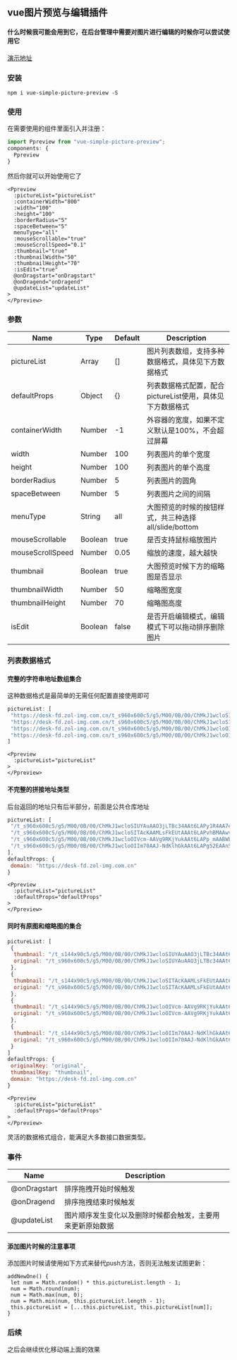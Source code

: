 ## vue图片预览与编辑插件

#### 什么时候我可能会用到它，在后台管理中需要对图片进行编辑的时候你可以尝试使用它

[演示地址](https://heikaimu.github.io/picture-preview-example/dist/#/index/example)

### 安装

```
npm i vue-simple-picture-preview -S
```

### 使用

在需要使用的组件里面引入并注册：
```js
import Ppreview from "vue-simple-picture-preview";
components: {
  Ppreview
}
```

然后你就可以开始使用它了

```vue
<Ppreview 
  :pictureList="pictureList"
  :containerWidth="800"
  :width="100"
  :height="100"
  :borderRadius="5"
  :spaceBetween="5"
  menuType="all"
  :mouseScrollable="true"
  :mouseScrollSpeed="0.1"
  :thumbnail="true"
  :thumbnailWidth="50"
  :thumbnailHeight="70"
  :isEdit="true"
  @onDragstart="onDragstart"
  @onDragend="onDragend"
  @updateList="updateList"
>
</Ppreview>
```

### 参数

| Name            | Type     | Default   | Description       |
| ---             | ---      | ---       | ---               |
| pictureList     | Array    | []        | 图片列表数组，支持多种数据格式，具体见下方数据格式 |
| defaultProps    | Object   | {}        | 列表数据格式配置，配合pictureList使用，具体见下方数据格式 |
| containerWidth  | Number   | -1        | 外容器的宽度，如果不定义默认是100%，不会超过屏幕 |
| width           | Number   | 100       | 列表图片的单个宽度  |
| height          | Number   | 100       | 列表图片的单个高度  |
| borderRadius    | Number   | 5         | 列表图片的圆角  |
| spaceBetween    | Number   | 5         | 列表图片之间的间隔  |
| menuType        | String   | all       | 大图预览的时候的按钮样式，共三种选择 all/slide/bottom  |
| mouseScrollable | Boolean  | true      | 是否支持鼠标缩放图片 |
| mouseScrollSpeed| Number   | 0.05      | 缩放的速度，越大越快 |
| thumbnail       | Boolean  | true      | 大图预览时候下方的缩略图是否显示  |
| thumbnailWidth  | Number   | 50        | 缩略图宽度  |
| thumbnailHeight | Number   | 70        | 缩略图高度  |
| isEdit          | Boolean  | false     | 是否开启编辑模式，编辑模式下可以拖动排序删除图片  |

### 列表数据格式

#### 完整的字符串地址数组集合

这种数据格式是最简单的无需任何配置直接使用即可

```js
pictureList: [
 "https://desk-fd.zol-img.com.cn/t_s960x600c5/g5/M00/0B/00/ChMkJ1wcloSIUYAuAAO3jLTBc34AAt6LAPy1R4AA7ek000.jpg",
 "https://desk-fd.zol-img.com.cn/t_s960x600c5/g5/M00/0B/00/ChMkJ1wcloSITAcKAAMLsFkEUtAAAt6LAPvhBMAAwvI448.jpg",
 "https://desk-fd.zol-img.com.cn/t_s960x600c5/g5/M00/0B/00/ChMkJ1wcloOIVcm-AAVg9RKjYukAAt6LAPp_mAABWEN382.jpg",
 "https://desk-fd.zol-img.com.cn/t_s960x600c5/g5/M00/0B/00/ChMkJ1wcloOIIm70AAJ-NdKlhGkAAt6LAPg52EAAn5N148.jpg"
]

```

```vue
<Ppreview 
  :pictureList="pictureList"
>
</Ppreview>
```

#### 不完整的拼接地址类型

后台返回的地址只有后半部分，前面是公共仓库地址

```js
pictureList: [
 "/t_s960x600c5/g5/M00/0B/00/ChMkJ1wcloSIUYAuAAO3jLTBc34AAt6LAPy1R4AA7ek000.jpg",
 "/t_s960x600c5/g5/M00/0B/00/ChMkJ1wcloSITAcKAAMLsFkEUtAAAt6LAPvhBMAAwvI448.jpg",
 "/t_s960x600c5/g5/M00/0B/00/ChMkJ1wcloOIVcm-AAVg9RKjYukAAt6LAPp_mAABWEN382.jpg",
 "/t_s960x600c5/g5/M00/0B/00/ChMkJ1wcloOIIm70AAJ-NdKlhGkAAt6LAPg52EAAn5N148.jpg"
],
defaultProps: {
 domain: "https://desk-fd.zol-img.com.cn"
}
```

```vue
<Ppreview 
  :pictureList="pictureList"
  :defaultProps="defaultProps"
>
</Ppreview>
```

#### 同时有原图和缩略图的集合

```js
pictureList: [
 {
  thumbnail: "/t_s144x90c5/g5/M00/0B/00/ChMkJ1wcloSIUYAuAAO3jLTBc34AAt6LAPy1R4AA7ek000.jpg",
  original: "/t_s960x600c5/g5/M00/0B/00/ChMkJ1wcloSIUYAuAAO3jLTBc34AAt6LAPy1R4AA7ek000.jpg"
 },
 {
  thumbnail: "/t_s144x90c5/g5/M00/0B/00/ChMkJ1wcloSITAcKAAMLsFkEUtAAAt6LAPvhBMAAwvI448.jpg",
  original: "/t_s960x600c5/g5/M00/0B/00/ChMkJ1wcloSITAcKAAMLsFkEUtAAAt6LAPvhBMAAwvI448.jpg"
 },
 {
  thumbnail: "/t_s144x90c5/g5/M00/0B/00/ChMkJ1wcloOIVcm-AAVg9RKjYukAAt6LAPp_mAABWEN382.jpg",
  original: "/t_s960x600c5/g5/M00/0B/00/ChMkJ1wcloOIVcm-AAVg9RKjYukAAt6LAPp_mAABWEN382.jpg"
 },
 {
  thumbnail: "/t_s144x90c5/g5/M00/0B/00/ChMkJ1wcloOIIm70AAJ-NdKlhGkAAt6LAPg52EAAn5N148.jpg",
  original: "/t_s960x600c5/g5/M00/0B/00/ChMkJ1wcloOIIm70AAJ-NdKlhGkAAt6LAPg52EAAn5N148.jpg"
 }
]
defaultProps: {
 originalKey: "original",
 thumbnailKey: "thumbnail",
 domain: "https://desk-fd.zol-img.com.cn"
}
```

```vue
<Ppreview 
  :pictureList="pictureList"
  :defaultProps="defaultProps"
>
</Ppreview>
```

灵活的数据格式组合，能满足大多数接口数据类型。

### 事件

| Name         | Description |
| ---          | ---         |
| @onDragstart | 排序拖拽开始时候触发 |
| @onDragend   | 排序拖拽结束时候触发 |
| @updateList  | 图片顺序发生变化以及删除时候都会触发，主要用来更新原始数据 |

#### 添加图片时候的注意事项

添加图片时候请使用如下方式来替代push方法，否则无法触发试图更新：

```
addNewOne() {
 let num = Math.random() * this.pictureList.length - 1;
 num = Math.round(num);
 num = Math.max(num, 0);
 num = Math.min(num, this.pictureList.length - 1);
 this.pictureList = [...this.pictureList, this.pictureList[num]];
}
```

### 后续

之后会继续优化移动端上面的效果
